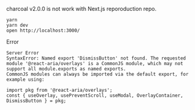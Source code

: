 charcoal v2.0.0 is not work with Next.js reporoduction repo.

```
yarn
yarn dev
open http://localhost:3000/
```

Error
```
Server Error
SyntaxError: Named export 'DismissButton' not found. The requested module '@react-aria/overlays' is a CommonJS module, which may not support all module.exports as named exports.
CommonJS modules can always be imported via the default export, for example using:

import pkg from '@react-aria/overlays';
const { useOverlay, usePreventScroll, useModal, OverlayContainer, DismissButton } = pkg;
```